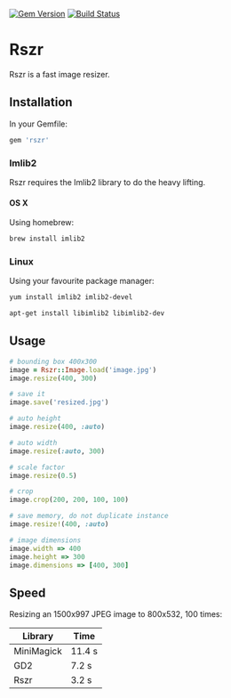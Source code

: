 [![Gem Version](https://badge.fury.io/rb/rszr.svg)](http://badge.fury.io/rb/rszr) [![Build Status](https://travis-ci.org/mtgrosser/rszr.svg)](https://travis-ci.org/mtgrosser/rszr)
# Rszr

Rszr is a fast image resizer.

## Installation

In your Gemfile:

```ruby
gem 'rszr'
```

### Imlib2

Rszr requires the Imlib2 library to do the heavy lifting.

#### OS X

Using homebrew:

```bash
brew install imlib2
```

### Linux

Using your favourite package manager:

```bash
yum install imlib2 imlib2-devel
```

```bash
apt-get install libimlib2 libimlib2-dev
```

## Usage

```ruby
# bounding box 400x300
image = Rszr::Image.load('image.jpg')
image.resize(400, 300)

# save it
image.save('resized.jpg')

# auto height
image.resize(400, :auto)

# auto width
image.resize(:auto, 300)

# scale factor
image.resize(0.5)

# crop
image.crop(200, 200, 100, 100)

# save memory, do not duplicate instance
image.resize!(400, :auto)

# image dimensions
image.width => 400
image.height => 300
image.dimensions => [400, 300]
```

## Speed

Resizing an 1500x997 JPEG image to 800x532, 100 times:

Library         | Time
----------------|-----------
MiniMagick      | 11.4 s
GD2             | 7.2 s
Rszr            | 3.2 s
